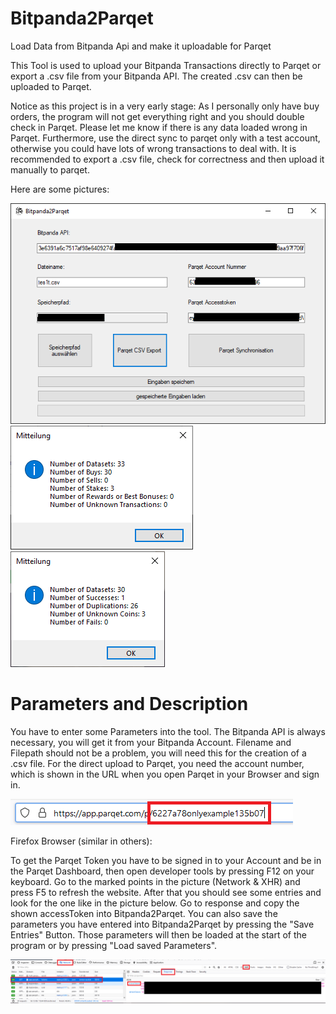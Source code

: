 # Bitpanda2Parqet
Load Data from Bitpanda Api and make it uploadable for Parqet

This Tool is used to upload your Bitpanda Transactions directly to Parqet or export a .csv file from your Bitpanda API. The created .csv can then be uploaded to Parqet.

Notice as this project is in a very early stage: As I personally only have buy orders, the program will not get everything right and you should double check in Parqet. Please let me know if there is any data loaded wrong in Parqet. Furthermore, use the direct sync to parqet only with a test account, otherwise you could have lots of wrong transactions to deal with. It is recommended to export a .csv file, check for correctness and then upload it manually to parqet.

Here are some pictures:

![](https://github.com/chri1999/Bitpanda2Parqet/blob/main/pictures/MainView.PNG)
![](https://github.com/chri1999/Bitpanda2Parqet/blob/main/pictures/LoadedBitpandaData.PNG)
![](https://github.com/chri1999/Bitpanda2Parqet/blob/main/pictures/LoadedParqetData.PNG)

# Parameters and Description

You have to enter some Parameters into the tool. The Bitpanda API is always necessary, you will get it from your Bitpanda Account. Filename and Filepath should not be a problem, you will need this for the creation of a .csv file. For the direct upload to Parqet, you need the account number, which is shown in the URL when you open Parqet in your Browser and sign in.

![Account Number](https://github.com/chri1999/Bitpanda2Parqet/blob/main/pictures/Parqet%20URL.PNG)


Firefox Browser (similar in others):

To get the Parqet Token you have to be signed in to your Account and be in the Parqet Dashboard, then open developer tools by pressing F12 on your keyboard. Go to the marked points in the picture (Network & XHR) and press F5 to refresh the website. After that you should see some entries and look for the one like in the picture below. Go to response and copy the shown accessToken into Bitpanda2Parqet. You can also save the parameters you have entered into Bitpanda2Parqet by pressing the "Save Entries" Button. Those parameters will then be loaded at the start of the program or by pressing "Load saved Parameters".

![](https://github.com/chri1999/Bitpanda2Parqet/blob/main/pictures/Parqet%20Token.PNG)


